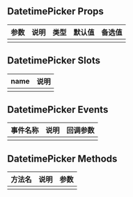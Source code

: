 ## DatetimePicker Props

| 参数         |   说明         | 类型     | 默认值      | 备选值            |
| ----------- | ------------- | -------- | --------- | ---------------- |
|             |               |           |          |                  |

## DatetimePicker Slots

|   name  |      说明       |
|  ------  |    ---------   |
|          |                |

## DatetimePicker Events

|   事件名称   |    说明   |  回调参数  |
| -------    | --------- |  --------- |
|            |           |            |

## DatetimePicker Methods

|  方法名  |   说明   |   参数   |
| ------- | ------  |  ------  |
|         |         |          |

